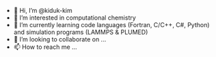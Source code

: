 - 👋 Hi, I’m @kiduk-kim
- 👀 I’m interested in computational chemistry
- 🌱 I’m currently learning code languages (Fortran, C/C++, C#, Python) and simulation programs (LAMMPS & PLUMED)
- 💞️ I’m looking to collaborate on ...
- 📫 How to reach me ...

<!---
kiduk-kim/kiduk-kim is a ✨ special ✨ repository because its `README.md` (this file) appears on your GitHub profile.
You can click the Preview link to take a look at your changes.
--->
